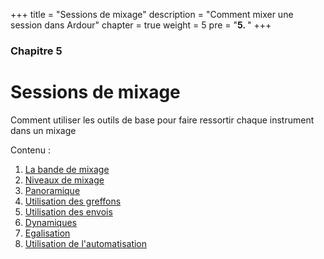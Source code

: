 +++
title = "Sessions de mixage"
description = "Comment mixer une session dans Ardour"
chapter = true
weight = 5
pre = "<b>5. </b>"
+++

### Chapitre 5
# Sessions de mixage

Comment utiliser les outils de base pour faire ressortir chaque instrument dans un mixage

Contenu :

1. [La bande de mixage](the-mixer-strip/)
2. [Niveaux de mixage](mixing-levels/)
3. [Panoramique](panning/)
4. [Utilisation des greffons](using-plugins/)
5. [Utilisation des envois](using-sends/)
6. [Dynamiques](dynamics/)
7. [Egalisation](equalizing/)
8. [Utilisation de l'automatisation](using-automation/)